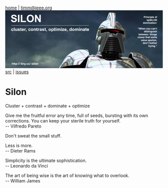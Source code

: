 <a name=top>&nbsp;<p></a>       
[home](http://tiny.cc/silon#top) |
<a href="mailto:timm@ieee.org">timm&commat;ieee.org</a>
<br> [<img width=900 src="https://github.com/timm/silon/raw/master/etc/img/banner.jpg">](http://tiny.cc/silon)<br>
[src](https://github.com/timm/silon/raw/master/src) | 
[issues](http://tiny.cc/silon)


# Silon

Cluster + contrast + dominate + optimize

Give me the fruitful error any time, full of seeds, bursting with its own corrections. You can keep your sterile truth for yourself.    
--  Vilfredo Pareto

Don't sweat the small stuff.

Less is more.   
-- Dieter Rams

Simplicity is the ultimate sophistication.  
-- Leonardo da Vinci

The art of being wise is the art of knowing what to overlook.   
-- William James
